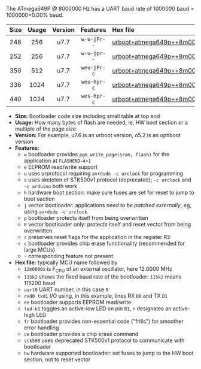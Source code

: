 The ATmega649P @ 8000000 Hz has a UART baud rate of 1000000 baud = 1000000+0.00% baud.

|Size|Usage|Version|Features|Hex file|
|:-:|:-:|:-:|:-:|:--|
|248|256|u7.7|`w-u-jPr--`|[urboot+atmega649p++8m0000x+1000k0_uart0_rxe0_txe1_led+b5.hex](https://raw.githubusercontent.com/stefanrueger/urboot.hex/main/cores/megacore/atmega649p/external_oscillator/fcpu++8m0000_Hz/br+1000k0_bps/urboot+atmega649p++8m0000x+1000k0_uart0_rxe0_txe1_led+b5.hex)|
|252|256|u7.7|`w-u-jpr--`|[urboot+atmega649p++8m0000x+1000k0_uart0_rxe0_txe1_led+b5_fr.hex](https://raw.githubusercontent.com/stefanrueger/urboot.hex/main/cores/megacore/atmega649p/external_oscillator/fcpu++8m0000_Hz/br+1000k0_bps/urboot+atmega649p++8m0000x+1000k0_uart0_rxe0_txe1_led+b5_fr.hex)|
|350|512|u7.7|`weu-jPr-c`|[urboot+atmega649p++8m0000x+1000k0_uart0_rxe0_txe1_ee_led+b5_fr_ce.hex](https://raw.githubusercontent.com/stefanrueger/urboot.hex/main/cores/megacore/atmega649p/external_oscillator/fcpu++8m0000_Hz/br+1000k0_bps/urboot+atmega649p++8m0000x+1000k0_uart0_rxe0_txe1_ee_led+b5_fr_ce.hex)|
|336|1024|u7.7|`weu-hpr-c`|[urboot+atmega649p++8m0000x+1000k0_uart0_rxe0_txe1_ee_led+b5_fr_ce_hw.hex](https://raw.githubusercontent.com/stefanrueger/urboot.hex/main/cores/megacore/atmega649p/external_oscillator/fcpu++8m0000_Hz/br+1000k0_bps/urboot+atmega649p++8m0000x+1000k0_uart0_rxe0_txe1_ee_led+b5_fr_ce_hw.hex)|
|440|1024|u7.7|`wes-hpr-c`|[urboot+atmega649p++8m0000x+1000k0_uart0_rxe0_txe1_ee_led+b5_fr_ce_stk500_hw.hex](https://raw.githubusercontent.com/stefanrueger/urboot.hex/main/cores/megacore/atmega649p/external_oscillator/fcpu++8m0000_Hz/br+1000k0_bps/urboot+atmega649p++8m0000x+1000k0_uart0_rxe0_txe1_ee_led+b5_fr_ce_stk500_hw.hex)|

- **Size:** Bootloader code size including small table at top end
- **Usage:** How many bytes of flash are needed, ie, HW boot section or a multiple of the page size
- **Version:** For example, u7.6 is an urboot version, o5.2 is an optiboot version
- **Features:**
  + `w` bootloader provides `pgm_write_page(sram, flash)` for the application at `FLASHEND-4+1`
  + `e` EEPROM read/write support
  + `u` uses urprotocol requiring `avrdude -c urclock` for programming
  + `s` uses skeleton of STK500v1 protocol (deprecated); `-c urclock` and `-c arduino` both work
  + `h` hardware boot section: make sure fuses are set for reset to jump to boot section
  + `j` vector bootloader: applications *need to be patched externally*, eg, using `avrdude -c urclock`
  + `p` bootloader protects itself from being overwritten
  + `P` vector bootloader only: protects itself and reset vector from being overwritten
  + `r` preserves reset flags for the application in the register R2
  + `c` bootloader provides chip erase functionality (recommended for large MCUs)
  + `-` corresponding feature not present
- **Hex file:** typically MCU name followed by
  + `12m0000x` is F<sub>CPU</sub> of an external oscillator, here 12.0000 MHz
  + `115k2` shows the fixed baud rate of the bootloader: `115k2` means 115200 baud
  + `uart0` UART number, in this case `0`
  + `rxd0 txd1` I/O using, in this example, lines RX `D0` and TX `D1`
  + `ee` bootloader supports EEPROM read/write
  + `led-b1` toggles an active-low LED on pin `B1`, `+` designates an active-high LED
  + `fr` bootloader provides non-essential code ("frills") for smoother error handling
  + `ce` bootloader provides a chip erase command
  + `stk500` uses deprecated STK500v1 protocol to communicate with bootloader
  + `hw` hardware supported bootloader: set fuses to jump to the HW boot section, not to reset vector
